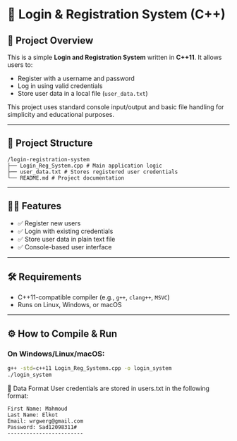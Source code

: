 # 🔐 Login & Registration System (C++)

## 🚀 Project Overview

This is a simple **Login and Registration System** written in **C++11**. It allows users to:

- Register with a username and password
- Log in using valid credentials
- Store user data in a local file (`user_data.txt`)

This project uses standard console input/output and basic file handling for simplicity and educational purposes.

---

## 📂 Project Structure
```
/login-registration-system
├── Login_Reg_System.cpp # Main application logic
├── user_data.txt # Stores registered user credentials
└── README.md # Project documentation
```

---

## 🧑‍💻 Features

- ✅ Register new users
- ✅ Login with existing credentials
- ✅ Store user data in plain text file
- ✅ Console-based user interface

---

## 🛠️ Requirements

- C++11-compatible compiler (e.g., `g++`, `clang++`, `MSVC`)
- Runs on Linux, Windows, or macOS

---

## ⚙️ How to Compile & Run

### On Windows/Linux/macOS:
```bash
g++ -std=c++11 Login_Reg_Systemn.cpp -o login_system
./login_system
```

📄 Data Format
User credentials are stored in users.txt in the following format:

```
First Name: Mahmoud
Last Name: Elkot
Email: wrgwerg@gmail.com
Password: Sad12098311#
------------------------
```
